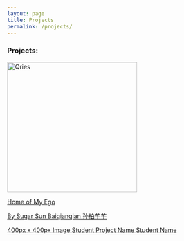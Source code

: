 ```yaml
---
layout: page
title: Projects
permalink: /projects/
---
```


### Projects:

<a href="http://phi.archi/"><img alt="Qries" src="https://raw.githubusercontent.com/KeanMGC/2021fall3yr-studio/master/assets/20210510RSSbw.png" width="300" ><br>
  
Home of My Ego

By Sugar Sun Baiqianqian 孙柏芊芊

400px x 400px Image
Student Project Name
Student Name


